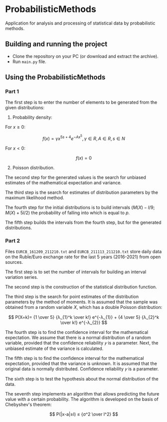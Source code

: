 # ProbabilisticMethods
Application for analysis and processing of statistical data by probabilistic methods.
## Building and running the project
- Clone the repository on your PC (or download and extract the archive).
- Run `main.py` file.
## Using the ProbabilisticMethods
### Part 1
The first step is to enter the number of elements to be generated from the given distributions:
1. Probability density:

For $x ≥ 0$:

$$ f(x) = γx^{5s+4}e^{-Ax^5}, γ ∈ R, A ∈ R, s ∈ N $$

For $x < 0$:

$$ f(x) = 0 $$

2. Poisson distribution.

The second step for the generated values ​​is the search for unbiased estimates of the mathematical expectation and variance.

The third step is the search for estimates of distribution parameters by the maximum likelihood method.

The fourth step for the initial distributions is to build intervals $(M(X) - l/9; M(X) + 5l/2)$ the probability of falling into which is equal to $p$.

The fifth step builds the intervals from the fourth step, but for the generated distributions.

### Part 2
Files `EURCB_161209_211210.txt` and `EURCB_211113_211210.txt` store daily data on the Ruble/Euro exchange rate for the last 5 years (2016-2021) from open sources.

The first step is to set the number of intervals for building an interval variation series.

The second step is the construction of the statistical distribution function.

The third step is the search for point estimates of the distribution parameters by the method of moments. It is assumed that the sample was obtained from a random variable 𝑋, which has a double Poisson distribution:

$$ P(X=k)= {1 \over 5} {λ_{1}^k \over k!} e^{-λ_{1}} + {4 \over 5} {λ_{2}^k \over k!}  e^{-λ_{2}} $$

The fourth step is to find the confidence interval for the mathematical expectation. We assume that there is a normal distribution of a random variable, provided that the confidence reliability $𝛾$ is a parameter. Next, the unbiased estimate of the variance is calculated.

The fifth step is to find the confidence interval for the mathematical expectation, provided that the variance is unknown. It is assumed that the original data is normally distributed. Confidence reliability $𝛾$ is a parameter.

The sixth step is to test the hypothesis about the normal distribution of the data.

The seventh step implements an algorithm that allows predicting the future value with a certain probability. The algorithm is developed on the basis of Chebyshev's theorem:

$$ P(|x-a|≥l) ≤ {σ^2 \over l^2}  $$
